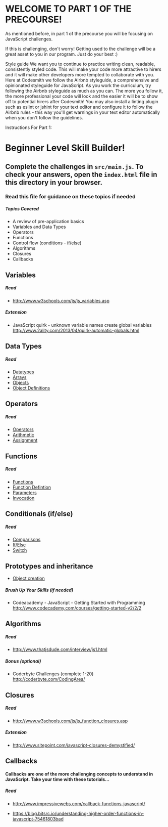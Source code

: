 
# WELCOME TO PART 1 OF THE PRECOURSE!

As mentioned before, in part 1 of the precourse you will be focusing on JavaScript challenges.

If this is challenging, don't worry! Getting used to the challenge will be a great asset to you in our program. Just do your best :)

Style guide
We want you to continue to practice writing clean, readable, consistently styled code. This will make your code more attractive to hirers and it will make other developers more tempted to collaborate with you. Here at Codesmith we follow the Airbnb styleguide, a comprehensive and opinionated styleguide for JavaScript. As you work the curriculum, try following the Airbnb styleguide as much as you can. The more you follow it, the more professional your code will look and the easier it will be to show off to potential hirers after Codesmith! You may also install a linting plugin such as eslint or jshint for your text editor and configure it to follow the Airbnb rules - this way you'll get warnings in your text editor automatically when you don't follow the guidelines.

Instructions For Part 1:

# Beginner Level Skill Builder!

## Complete the challenges in ```src/main.js```. To check your answers, open the ```index.html``` file in this directory in your browser.

### Read this file for guidance on these topics if needed

##### Topics Covered

- A review of pre-application basics
- Variables and Data Types
- Operators
- Functions
- Control flow (conditions - if/else)
- Algorithms
- Closures
- Callbacks

## Variables

##### Read
- <http://www.w3schools.com/js/js_variables.asp>

##### Extension

- JavaScript quirk - unknown variable names create global variables
<http://www.2ality.com/2013/04/quirk-automatic-globals.html>

## Data Types

##### Read
- [Datatypes](http://www.w3schools.com/js/js_datatypes.asp)
- [Arrays](http://www.w3schools.com/js/js_arrays.asp)
- [Objects](http://www.w3schools.com/js/js_objects.asp)
- [Object Definitions](http://www.w3schools.com/js/js_object_definition.asp)

## Operators

##### Read
- [Operators](http://www.w3schools.com/js/js_operators.asp)
- [Arithmetic](http://www.w3schools.com/js/js_arithmetic.asp)
- [Assignment](http://www.w3schools.com/js/js_assignment.asp)

## Functions

##### Read
- [Functions](http://www.w3schools.com/js/js_functions.asp)
- [Function Defintion](http://www.w3schools.com/js/js_function_definition.asp)
- [Parameters](http://www.w3schools.com/js/js_function_parameters.asp)
- [Invocation](http://www.w3schools.com/js/js_function_invocation.asp)

## Conditionals (if/else)

##### Read
- [Comparisons](http://www.w3schools.com/js/js_comparisons.asp)
- [If/Else](http://www.w3schools.com/js/js_if_else.asp)
- [Switch](http://www.w3schools.com/js/js_switch.asp)

## Prototypes and inheritance
- [Object creation](https://tylermcginnis.com/object-creation-in-javascript-functional-instantiation-vs-prototypal-instantiation-vs-pseudo-e9287b6bbb32/)


##### Brush Up Your Skills (if needed)
- Codeacademy - JavaScript - Getting Started with Programming
<http://www.codecademy.com/courses/getting-started-v2/2/2>

## Algorithms

##### Read

- <http://www.thatjsdude.com/interview/js1.html>

##### Bonus (optional)

- Coderbyte Challenges (complete 1-20)
<http://coderbyte.com/CodingArea/>

## Closures

##### Read
- <http://www.w3schools.com/js/js_function_closures.asp>

##### Extension
- <http://www.sitepoint.com/javascript-closures-demystified/>

## Callbacks

#### Callbacks are one of the more challenging concepts to understand in JavaScript. Take your time with these tutorials...

##### Read
- <http://www.impressivewebs.com/callback-functions-javascript/>

- <https://blog.bitsrc.io/understanding-higher-order-functions-in-javascript-75461803bad>
